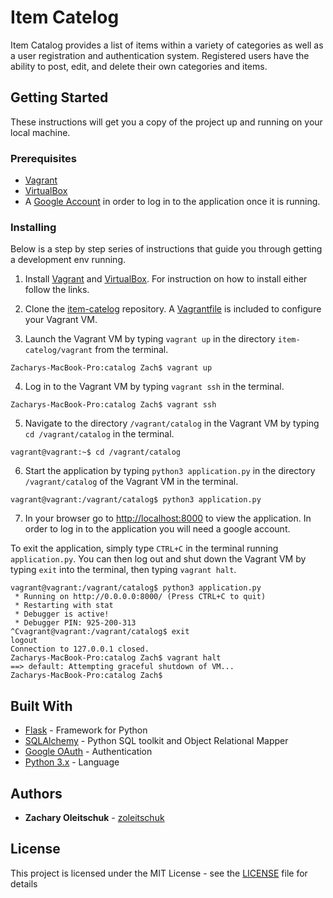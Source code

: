 # Item Catelog

Item Catalog provides a list of items within a variety of categories as well as a user registration and authentication system. Registered users have the ability to post, edit, and delete their own categories and items.

## Getting Started

These instructions will get you a copy of the project up and running on your local machine.

### Prerequisites

* [Vagrant](https://www.vagrantup.com/)
* [VirtualBox](https://www.virtualbox.org/)
* A [Google Account](https://accounts.google.com/SignUp) in order to log in to the application once it is running.

### Installing

Below is a step by step series of instructions that guide you through getting a development env running.

1. Install [Vagrant](https://www.vagrantup.com/) and [VirtualBox](https://www.virtualbox.org/). For instruction on how to install either follow the links.

2. Clone the [item-catelog](https://github.com/zoleitschuk/item-catalog/tree/master) repository. A [Vagrantfile](vagrant/Vagrantfile) is included to configure your Vagrant VM.

3. Launch the Vagrant VM by typing `vagrant up` in the directory `item-catelog/vagrant` from the terminal.

```
Zacharys-MacBook-Pro:catalog Zach$ vagrant up
```

4. Log in to the Vagrant VM by typing `vagrant ssh` in the terminal.

```
Zacharys-MacBook-Pro:catalog Zach$ vagrant ssh
```

5. Navigate to the directory `/vagrant/catalog` in the Vagrant VM by typing `cd /vagrant/catalog` in the terminal.

```
vagrant@vagrant:~$ cd /vagrant/catalog
```

6. Start the application by typing `python3 application.py` in the directory `/vagrant/catalog` of the Vagrant VM in the terminal.

```
vagrant@vagrant:/vagrant/catalog$ python3 application.py
```

7. In your browser go to [http://localhost:8000](http://localhost:8000) to view the application. In order to log in to the application you will need a google account.

To exit the application, simply type `CTRL+C`  in the terminal running `application.py`. You can then log out and shut down the Vagrant VM by typing `exit` into the terminal, then typing `vagrant halt`.

```
vagrant@vagrant:/vagrant/catalog$ python3 application.py
 * Running on http://0.0.0.0:8000/ (Press CTRL+C to quit)
 * Restarting with stat
 * Debugger is active!
 * Debugger PIN: 925-200-313
^Cvagrant@vagrant:/vagrant/catalog$ exit
logout
Connection to 127.0.0.1 closed.
Zacharys-MacBook-Pro:catalog Zach$ vagrant halt
==> default: Attempting graceful shutdown of VM...
Zacharys-MacBook-Pro:catalog Zach$ 
```

## Built With

* [Flask](http://flask.pocoo.org/) - Framework for Python
* [SQLAlchemy](https://www.sqlalchemy.org/) - Python SQL toolkit and Object Relational Mapper
* [Google OAuth](https://developers.google.com/identity/protocols/OAuth2) - Authentication
* [Python 3.x](https://www.python.org/) - Language

## Authors

* **Zachary Oleitschuk** - [zoleitschuk](https://github.com/zoleitschuk/)

## License

This project is licensed under the MIT License - see the [LICENSE](LICENSE) file for details

